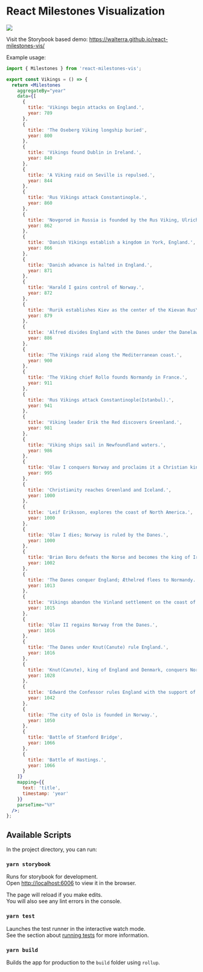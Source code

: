 # React Milestones Visualization

<img src="https://github.com/walterra/d3-milestones/raw/main/src/stories/assets/vikings.png" />


Visit the Storybook based demo: https://walterra.github.io/react-milestones-vis/

Example usage:

```jsx
import { Milestones } from 'react-milestones-vis';

export const Vikings = () => {
  return <Milestones
    aggregateBy="year"
    data={[
      {
        title: 'Vikings begin attacks on England.',
        year: 789
      },
      {
        title: 'The Oseberg Viking longship buried',
        year: 800
      },
      {
        title: 'Vikings found Dublin in Ireland.',
        year: 840
      },
      {
        title: 'A Viking raid on Seville is repulsed.',
        year: 844
      },
      {
        title: 'Rus Vikings attack Constantinople.',
        year: 860
      },
      {
        title: 'Novgorod in Russia is founded by the Rus Viking, Ulrich.',
        year: 862
      },
      {
        title: 'Danish Vikings establish a kingdom in York, England.',
        year: 866
      },
      {
        title: 'Danish advance is halted in England.',
        year: 871
      },
      {
        title: 'Harald I gains control of Norway.',
        year: 872
      },
      {
        title: 'Rurik establishes Kiev as the center of the Kievan Rus\' domains.',
        year: 879
      },
      {
        title: 'Alfred divides England with the Danes under the Danelaw pact.',
        year: 886
      },
      {
        title: 'The Vikings raid along the Mediterranean coast.',
        year: 900
      },
      {
        title: 'The Viking chief Rollo founds Normandy in France.',
        year: 911
      },
      {
        title: 'Rus Vikings attack Constantinople(Istanbul).',
        year: 941
      },
      {
        title: 'Viking leader Erik the Red discovers Greenland.',
        year: 981
      },
      {
        title: 'Viking ships sail in Newfoundland waters.',
        year: 986
      },
      {
        title: 'Olav I conquers Norway and proclaims it a Christian kingdom.',
        year: 995
      },
      {
        title: 'Christianity reaches Greenland and Iceland.',
        year: 1000
      },
      {
        title: 'Leif Eriksson, explores the coast of North America.',
        year: 1000
      },
      {
        title: 'Olav I dies; Norway is ruled by the Danes.',
        year: 1000
      },
      {
        title: 'Brian Boru defeats the Norse and becomes the king of Ireland.',
        year: 1002
      },
      {
        title: 'The Danes conquer England; Æthelred flees to Normandy.',
        year: 1013
      },
      {
        title: 'Vikings abandon the Vinland settlement on the coast of North America.',
        year: 1015
      },
      {
        title: 'Olav II regains Norway from the Danes.',
        year: 1016
      },
      {
        title: 'The Danes under Knut(Canute) rule England.',
        year: 1016
      },
      {
        title: 'Knut(Canute), king of England and Denmark, conquers Norway.',
        year: 1028
      },
      {
        title: 'Edward the Confessor rules England with the support of the Danes.',
        year: 1042
      },
      {
        title: 'The city of Oslo is founded in Norway.',
        year: 1050
      },
      {
        title: 'Battle of Stamford Bridge',
        year: 1066
      },
      {
        title: 'Battle of Hastings.',
        year: 1066
      }
    ]}
    mapping={{
      text: 'title',
      timestamp: 'year'
    }}
    parseTime="%Y"
  />;
};
```

## Available Scripts

In the project directory, you can run:

### `yarn storybook`

Runs for storybook for development.\
Open [http://localhost:6006](http://localhost:6006) to view it in the browser.

The page will reload if you make edits.\
You will also see any lint errors in the console.

### `yarn test`

Launches the test runner in the interactive watch mode.\
See the section about [running tests](https://facebook.github.io/create-react-app/docs/running-tests) for more information.

### `yarn build`

Builds the app for production to the `build` folder using `rollup`.
